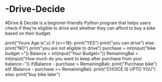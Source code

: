 # -Drive-Decide
#Drive &amp; Decide is a beginner-friendly Python program that helps users check if they’re eligible to drive and whether they can afford to buy a bike based on their budget.

print("Youre Age is",x)
if (x>=18):
  print("YES")
  print("you can drive") 
else:
  print("NO")
  print("you are not eligible to drive")
purchase = int(input("bike budget ="))
Balance = int(input("Your Budget="))
RemainingBal = int(input("How much do you want to keep after purchase from your balance:-"))
if(Balance - purchase > RemainingBal):
    print("Purchase bike")
elif (Balance - purchase >= RemainingBal):
    print("CHOICE IS UPTO YOU")
else:
    print("buy bike later")
